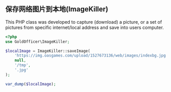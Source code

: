 ## 保存网络图片到本地(ImageKiller)
This PHP class was developed to capture (download) a picture, or a set of pictures from specific internet/local address and save into users computer.
```php
<?php
use GoldOfficer\ImageKiller;

$localImage = ImageKiller::saveImage(
    'https://img.oasgames.com/upload/1527673136/web/images/indexbg.jpg',
    null,
    '/tmp',
    '.jpg'
);

var_dump($localImage);
```
